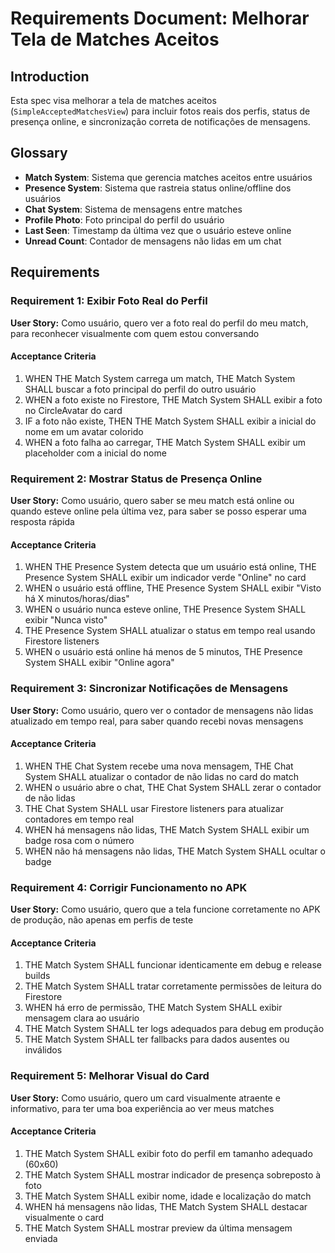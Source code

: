 # Requirements Document: Melhorar Tela de Matches Aceitos

## Introduction

Esta spec visa melhorar a tela de matches aceitos (`SimpleAcceptedMatchesView`) para incluir fotos reais dos perfis, status de presença online, e sincronização correta de notificações de mensagens.

## Glossary

- **Match System**: Sistema que gerencia matches aceitos entre usuários
- **Presence System**: Sistema que rastreia status online/offline dos usuários
- **Chat System**: Sistema de mensagens entre matches
- **Profile Photo**: Foto principal do perfil do usuário
- **Last Seen**: Timestamp da última vez que o usuário esteve online
- **Unread Count**: Contador de mensagens não lidas em um chat

## Requirements

### Requirement 1: Exibir Foto Real do Perfil

**User Story:** Como usuário, quero ver a foto real do perfil do meu match, para reconhecer visualmente com quem estou conversando

#### Acceptance Criteria

1. WHEN THE Match System carrega um match, THE Match System SHALL buscar a foto principal do perfil do outro usuário
2. WHEN a foto existe no Firestore, THE Match System SHALL exibir a foto no CircleAvatar do card
3. IF a foto não existe, THEN THE Match System SHALL exibir a inicial do nome em um avatar colorido
4. WHEN a foto falha ao carregar, THE Match System SHALL exibir um placeholder com a inicial do nome

### Requirement 2: Mostrar Status de Presença Online

**User Story:** Como usuário, quero saber se meu match está online ou quando esteve online pela última vez, para saber se posso esperar uma resposta rápida

#### Acceptance Criteria

1. WHEN THE Presence System detecta que um usuário está online, THE Presence System SHALL exibir um indicador verde "Online" no card
2. WHEN o usuário está offline, THE Presence System SHALL exibir "Visto há X minutos/horas/dias"
3. WHEN o usuário nunca esteve online, THE Presence System SHALL exibir "Nunca visto"
4. THE Presence System SHALL atualizar o status em tempo real usando Firestore listeners
5. WHEN o usuário está online há menos de 5 minutos, THE Presence System SHALL exibir "Online agora"

### Requirement 3: Sincronizar Notificações de Mensagens

**User Story:** Como usuário, quero ver o contador de mensagens não lidas atualizado em tempo real, para saber quando recebi novas mensagens

#### Acceptance Criteria

1. WHEN THE Chat System recebe uma nova mensagem, THE Chat System SHALL atualizar o contador de não lidas no card do match
2. WHEN o usuário abre o chat, THE Chat System SHALL zerar o contador de não lidas
3. THE Chat System SHALL usar Firestore listeners para atualizar contadores em tempo real
4. WHEN há mensagens não lidas, THE Match System SHALL exibir um badge rosa com o número
5. WHEN não há mensagens não lidas, THE Match System SHALL ocultar o badge

### Requirement 4: Corrigir Funcionamento no APK

**User Story:** Como usuário, quero que a tela funcione corretamente no APK de produção, não apenas em perfis de teste

#### Acceptance Criteria

1. THE Match System SHALL funcionar identicamente em debug e release builds
2. THE Match System SHALL tratar corretamente permissões de leitura do Firestore
3. WHEN há erro de permissão, THE Match System SHALL exibir mensagem clara ao usuário
4. THE Match System SHALL ter logs adequados para debug em produção
5. THE Match System SHALL ter fallbacks para dados ausentes ou inválidos

### Requirement 5: Melhorar Visual do Card

**User Story:** Como usuário, quero um card visualmente atraente e informativo, para ter uma boa experiência ao ver meus matches

#### Acceptance Criteria

1. THE Match System SHALL exibir foto do perfil em tamanho adequado (60x60)
2. THE Match System SHALL mostrar indicador de presença sobreposto à foto
3. THE Match System SHALL exibir nome, idade e localização do match
4. WHEN há mensagens não lidas, THE Match System SHALL destacar visualmente o card
5. THE Match System SHALL mostrar preview da última mensagem enviada
